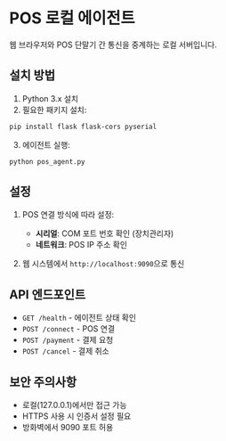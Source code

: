 # POS 로컬 에이전트

웹 브라우저와 POS 단말기 간 통신을 중계하는 로컬 서버입니다.

## 설치 방법

1. Python 3.x 설치
2. 필요한 패키지 설치:
```bash
pip install flask flask-cors pyserial
```

3. 에이전트 실행:
```bash
python pos_agent.py
```

## 설정

1. POS 연결 방식에 따라 설정:
   - **시리얼**: COM 포트 번호 확인 (장치관리자)
   - **네트워크**: POS IP 주소 확인

2. 웹 시스템에서 `http://localhost:9090`으로 통신

## API 엔드포인트

- `GET /health` - 에이전트 상태 확인
- `POST /connect` - POS 연결
- `POST /payment` - 결제 요청
- `POST /cancel` - 결제 취소

## 보안 주의사항

- 로컬(127.0.0.1)에서만 접근 가능
- HTTPS 사용 시 인증서 설정 필요
- 방화벽에서 9090 포트 허용